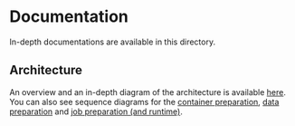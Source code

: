 # Documentation

In-depth documentations are available in this directory.

## Architecture

An overview and an in-depth diagram of the architecture is available [here](https://github.com/CSCfi/HPCS/tree/doc/readme_and_sequence_diagrams/docs/architecture/architecture.md).
You can also see sequence diagrams for the [container preparation](https://github.com/CSCfi/HPCS/tree/doc/readme_and_sequence_diagrams/docs/architecture/container_preparation.md), [data preparation](https://github.com/CSCfi/HPCS/tree/doc/readme_and_sequence_diagrams/docs/architecture/data_preparation.md) and [job preparation (and runtime)](https://github.com/CSCfi/HPCS/tree/doc/readme_and_sequence_diagrams/docs/architecture/job_preparation.md).